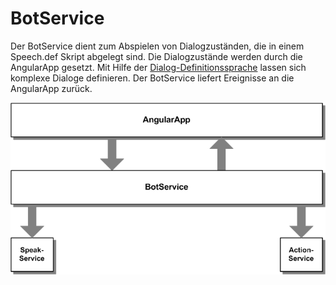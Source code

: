 # BotService

Der BotService dient zum Abspielen von Dialogzuständen, die in einem Speech.def Skript abgelegt sind. Die Dialogzustände werden durch die AngularApp gesetzt. Mit Hilfe der [Dialog-Definitionssprache](./DialogScript.md) lassen sich komplexe Dialoge definieren. Der BotService liefert Ereignisse an die AngularApp zurück.


![BotService-Architektur](BotService-1.gif)